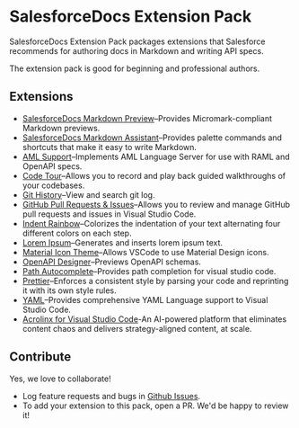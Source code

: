 # SalesforceDocs Extension Pack

SalesforceDocs Extension Pack packages extensions that Salesforce recommends for authoring docs in Markdown and writing API specs.

The extension pack is good for beginning and professional authors.

## Extensions

- [SalesforceDocs Markdown Preview](https://marketplace.visualstudio.com/items?itemName=salesforce.salesforce-docs-markdown-preview)–Provides Micromark-compliant Markdown previews.
- [SalesforceDocs Markdown Assistant](https://marketplace.visualstudio.com/items?itemName=salesforce.sfdocs-markdown-assistant)–Provides palette commands and shortcuts that make it easy to write Markdown.
- [AML Support](https://marketplace.visualstudio.com/items?itemName=MuleSoftInc.aml-vscode)–Implements AML Language Server for use with RAML and OpenAPI specs.
- [Code Tour](https://marketplace.visualstudio.com/items?itemName=vsls-contrib.codetour)–Allows you to record and play back guided walkthroughs of your codebases.
- [Git History](https://marketplace.visualstudio.com/items?itemName=donjayamanne.githistory)–View and search git log.
- [GitHub Pull Requests & Issues](https://marketplace.visualstudio.com/items?itemName=GitHub.vscode-pull-request-github)–Allows you to review and manage GitHub pull requests and issues in Visual Studio Code.
- [Indent Rainbow](https://marketplace.visualstudio.com/items?itemName=oderwat.indent-rainbow)–Colorizes the indentation of your text alternating four different colors on each step.
- [Lorem Ipsum](https://marketplace.visualstudio.com/items?itemName=Tyriar.lorem-ipsum)–Generates and inserts lorem ipsum text.
- [Material Icon Theme](https://marketplace.visualstudio.com/items?itemName=PKief.material-icon-theme)–Allows VSCode to use Material Design icons.
- [OpenAPI Designer](https://marketplace.visualstudio.com/items?itemName=philosowaffle.openapi-designer)–Previews OpenAPI schemas.
- [Path Autocomplete](https://marketplace.visualstudio.com/items?itemName=ionutvmi.path-autocomplete)–Provides path completion for visual studio code.
- [Prettier](https://marketplace.visualstudio.com/items?itemName=esbenp.prettier-vscode)–Enforces a consistent style by parsing your code and reprinting it with its own style rules.
- [YAML](https://marketplace.visualstudio.com/items?itemName=redhat.vscode-yaml)–Provides comprehensive YAML Language support to Visual Studio Code.
- [Acrolinx for Visual Studio Code](https://marketplace.visualstudio.com/items?itemName=acrolinx.vscode-sidebar)-An AI-powered platform that eliminates content chaos and delivers strategy-aligned content, at scale.

## Contribute

Yes, we love to collaborate!
- Log feature requests and bugs in [Github Issues](https://github.com/forcedotcom/sfdocs-vscode/issues).
- To add your extension to this pack, open a PR. We'd be happy to review it!
